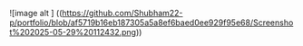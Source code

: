 
![image alt ] ((https://github.com/Shubham22-p/portfolio/blob/af5719b16eb187305a5a8ef6baed0ee929f95e68/Screenshot%202025-05-29%20112432.png))


